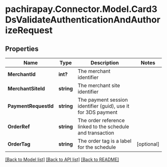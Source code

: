 
# pachirapay.Connector.Model.Card3DsValidateAuthenticationAndAuthorizeRequest

## Properties

Name | Type | Description | Notes
------------ | ------------- | ------------- | -------------
**MerchantId** | **int?** | The merchant identifier | 
**MerchantSiteId** | **string** | The merchant site identifier | 
**PaymentRequestId** | **string** | The payment session identifier (guid), use it for 3DS payment | 
**OrderRef** | **string** | The order reference linked to the schedule and transaction | 
**OrderTag** | **string** | The order tag is a label for the schedule | [optional] 

[[Back to Model list]](../README.md#documentation-for-models)
[[Back to API list]](../README.md#documentation-for-api-endpoints)
[[Back to README]](../README.md)

